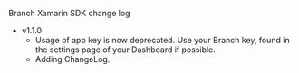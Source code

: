Branch Xamarin SDK change log

- v1.1.0
  * Usage of app key is now deprecated. Use your Branch key, found in the settings page of your Dashboard if possible.
  * Adding ChangeLog.
